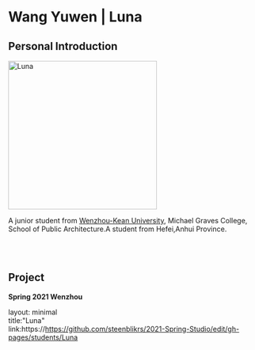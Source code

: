 # Wang Yuwen | Luna

## Personal Introduction
  <img alt="Luna" src="https://github.com/steenblikrs/2021-Spring-Studio/blob/gh-pages/students/Luna/students/Luna/e48a3228e18c8a2cca99b834fbb9f26.jpg?raw=true" width="300">

  
  A junior student from [Wenzhou-Kean University](http://www.wku.edu.cn/), Michael Graves College, School of Public Architecture.A student from Hefei,Anhui Province.

<br>

<br>

## Project
**Spring 2021 Wenzhou**














































layout: minimal    
title:"Luna"  
link:https://https://github.com/steenblikrs/2021-Spring-Studio/edit/gh-pages/students/Luna
